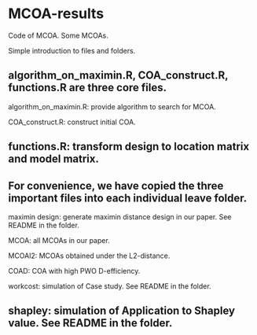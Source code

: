 # MCOA-results
Code of MCOA. Some MCOAs.


Simple introduction to files and folders.

algorithm_on_maximin.R, COA_construct.R, functions.R are three core files.
-------------------------------------------------------------------
algorithm_on_maximin.R: provide algorithm to search for MCOA.

COA_construct.R: construct initial COA.

functions.R: transform design to location matrix and model matrix.
-------------------------------------------------------------------



For convenience, we have copied the three important files into each individual leave folder.
----------------------------------------------------------------------------------------
maximin design: generate maximin distance design in our paper. See README in the folder.

MCOA: all MCOAs in our paper.

MCOAl2: MCOAs obtained under the L2-distance.

COAD: COA with high PWO D-efficiency.

workcost: simulation of Case study. See README in the folder.

shapley: simulation of Application to Shapley value. See README in the folder.
----------------------------------------------------------------------------------------
